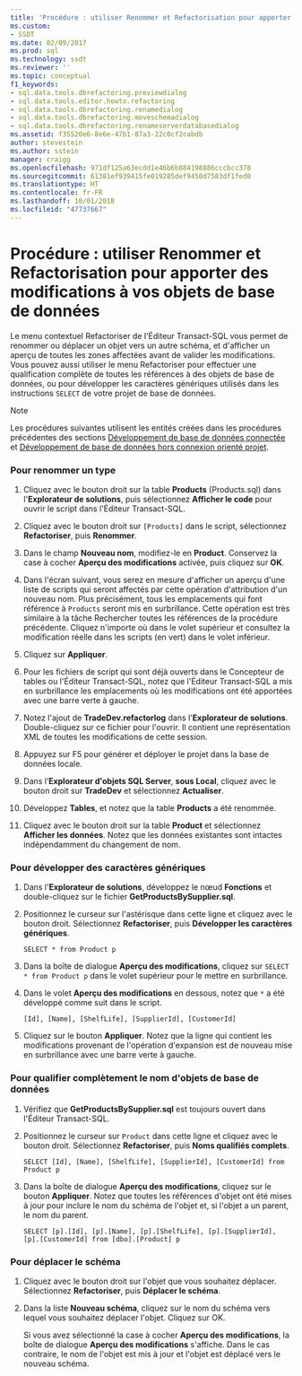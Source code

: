 ```yaml
---
title: 'Procédure : utiliser Renommer et Refactorisation pour apporter des modifications à vos objets de base de données | Microsoft Docs'
ms.custom:
- SSDT
ms.date: 02/09/2017
ms.prod: sql
ms.technology: ssdt
ms.reviewer: ''
ms.topic: conceptual
f1_keywords:
- sql.data.tools.dbrefactoring.previewdialog
- sql.data.tools.editor.howto.refactoring
- sql.data.tools.dbrefactoring.renamedialog
- sql.data.tools.dbrefactoring.moveschemadialog
- sql.data.tools.dbrefactoring.renameserverdatabasedialog
ms.assetid: f35520e6-8e6e-47b1-87a3-22c0cf2cabdb
author: stevestein
ms.author: sstein
manager: craigg
ms.openlocfilehash: 971df125a63ecdd1e46b6b884198886cccbcc378
ms.sourcegitcommit: 61381ef939415fe019285def9450d7583df1fed0
ms.translationtype: HT
ms.contentlocale: fr-FR
ms.lasthandoff: 10/01/2018
ms.locfileid: "47737667"
---
```

# <a name="how-to-use-rename-and-refactoring-to-make-changes-to-your-database-objects"></a>Procédure : utiliser Renommer et Refactorisation pour apporter des modifications à vos objets de base de données
Le menu contextuel Refactoriser de l'Éditeur Transact\-SQL vous permet de renommer ou déplacer un objet vers un autre schéma, et d'afficher un aperçu de toutes les zones affectées avant de valider les modifications. Vous pouvez aussi utiliser le menu Refactoriser pour effectuer une qualification complète de toutes les références à des objets de base de données, ou pour développer les caractères génériques utilisés dans les instructions `SELECT` de votre projet de base de données.  
  
> [!NOTE]  
> Les procédures suivantes utilisent les entités créées dans les procédures précédentes des sections [Développement de base de données connectée](../ssdt/connected-database-development.md) et [Développement de base de données hors connexion orienté projet](../ssdt/project-oriented-offline-database-development.md).  
  
### <a name="to-rename-a-type"></a>Pour renommer un type  
  
1.  Cliquez avec le bouton droit sur la table **Products** (Products.sql) dans l'**Explorateur de solutions**, puis sélectionnez **Afficher le code** pour ouvrir le script dans l'Éditeur Transact\-SQL.  
  
2.  Cliquez avec le bouton droit sur `[Products]` dans le script, sélectionnez **Refactoriser**, puis **Renommer**.  
  
3.  Dans le champ **Nouveau nom**, modifiez-le en **Product**. Conservez la case à cocher **Aperçu des modifications** activée, puis cliquez sur **OK**.  
  
4.  Dans l'écran suivant, vous serez en mesure d'afficher un aperçu d'une liste de scripts qui seront affectés par cette opération d'attribution d'un nouveau nom. Plus précisément, tous les emplacements qui font référence à `Products` seront mis en surbrillance. Cette opération est très similaire à la tâche Rechercher toutes les références de la procédure précédente. Cliquez n'importe où dans le volet supérieur et consultez la modification réelle dans les scripts (en vert) dans le volet inférieur.  
  
5.  Cliquez sur **Appliquer**.  
  
6.  Pour les fichiers de script qui sont déjà ouverts dans le Concepteur de tables ou l'Éditeur Transact\-SQL, notez que l'Éditeur Transact\-SQL a mis en surbrillance les emplacements où les modifications ont été apportées avec une barre verte à gauche.  
  
7.  Notez l'ajout de **TradeDev.refactorlog** dans l'**Explorateur de solutions**. Double-cliquez sur ce fichier pour l'ouvrir. Il contient une représentation XML de toutes les modifications de cette session.  
  
8.  Appuyez sur F5 pour générer et déployer le projet dans la base de données locale.  
  
9. Dans l’**Explorateur d'objets SQL Server**, **sous Local**, cliquez avec le bouton droit sur **TradeDev** et sélectionnez **Actualiser**.  
  
10. Développez **Tables**, et notez que la table **Products** a été renommée.  
  
11. Cliquez avec le bouton droit sur la table **Product** et sélectionnez **Afficher les données**. Notez que les données existantes sont intactes indépendamment du changement de nom.  
  
### <a name="to-expand-wildcards"></a>Pour développer des caractères génériques  
  
1.  Dans l'**Explorateur de solutions**, développez le nœud **Fonctions** et double-cliquez sur le fichier **GetProductsBySupplier.sql**.  
  
2.  Positionnez le curseur sur l'astérisque dans cette ligne et cliquez avec le bouton droit. Sélectionnez **Refactoriser**, puis **Développer les caractères génériques**.  
  
    ```  
    SELECT * from Product p  
    ```  
  
3.  Dans la boîte de dialogue **Aperçu des modifications**, cliquez sur `SELECT * from Product p` dans le volet supérieur pour le mettre en surbrillance.  
  
4.  Dans le volet **Aperçu des modifications** en dessous, notez que `*` a été développé comme suit dans le script.  
  
    ```  
    [Id], [Name], [ShelfLife], [SupplierId], [CustomerId]  
    ```  
  
5.  Cliquez sur le bouton **Appliquer**.  Notez que la ligne qui contient les modifications provenant de l'opération d'expansion est de nouveau mise en surbrillance avec une barre verte à gauche.  
  
### <a name="to-fully-qualify-database-object-names"></a>Pour qualifier complètement le nom d'objets de base de données  
  
1.  Vérifiez que **GetProductsBySupplier.sql** est toujours ouvert dans l'Éditeur Transact\-SQL.  
  
2.  Positionnez le curseur sur `Product` dans cette ligne et cliquez avec le bouton droit. Sélectionnez **Refactoriser**, puis **Noms qualifiés complets**.  
  
    ```  
    SELECT [Id], [Name], [ShelfLife], [SupplierId], [CustomerId] from Product p  
    ```  
  
3.  Dans la boîte de dialogue **Aperçu des modifications**, cliquez sur le bouton **Appliquer**.  Notez que toutes les références d'objet ont été mises à jour pour inclure le nom du schéma de l'objet et, si l'objet a un parent, le nom du parent.  
  
    ```  
    SELECT [p].[Id], [p].[Name], [p].[ShelfLife], [p].[SupplierId], [p].[CustomerId] from [dbo].[Product] p  
    ```  
  
### <a name="to-move-schema"></a>Pour déplacer le schéma  
  
1.  Cliquez avec le bouton droit sur l'objet que vous souhaitez déplacer. Sélectionnez **Refactoriser**, puis **Déplacer le schéma**.  
  
2.  Dans la liste **Nouveau schéma**, cliquez sur le nom du schéma vers lequel vous souhaitez déplacer l'objet. Cliquez sur OK.  
  
    Si vous avez sélectionné la case à cocher **Aperçu des modifications**, la boîte de dialogue **Aperçu des modifications** s'affiche. Dans le cas contraire, le nom de l'objet est mis à jour et l'objet est déplacé vers le nouveau schéma.  
  
